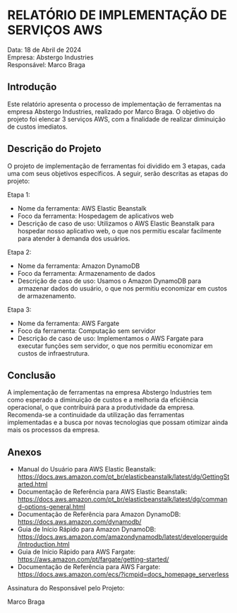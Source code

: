 # RELATÓRIO DE IMPLEMENTAÇÃO DE SERVIÇOS AWS

Data: 18 de Abril de 2024 <br>
Empresa: Abstergo Industries <br>
Responsável: Marco Braga

## Introdução
Este relatório apresenta o processo de implementação de ferramentas na empresa Abstergo Industries, realizado por Marco Braga. O objetivo do projeto foi elencar 3 serviços AWS, com a finalidade de realizar diminuição de custos imediatos.

## Descrição do Projeto
O projeto de implementação de ferramentas foi dividido em 3 etapas, cada uma com seus objetivos específicos. A seguir, serão descritas as etapas do projeto:

Etapa 1: 
- Nome da ferramenta: AWS Elastic Beanstalk
- Foco da ferramenta: Hospedagem de aplicativos web
- Descrição de caso de uso: Utilizamos o AWS Elastic Beanstalk para hospedar nosso aplicativo web, o que nos permitiu escalar facilmente para atender à demanda dos usuários.

Etapa 2: 
- Nome da ferramenta: Amazon DynamoDB
- Foco da ferramenta: Armazenamento de dados
- Descrição de caso de uso: Usamos o Amazon DynamoDB para armazenar dados do usuário, o que nos permitiu economizar em custos de armazenamento.

Etapa 3: 
- Nome da ferramenta: AWS Fargate
- Foco da ferramenta: Computação sem servidor
- Descrição de caso de uso: Implementamos o AWS Fargate para executar funções sem servidor, o que nos permitiu economizar em custos de infraestrutura.



## Conclusão
A implementação de ferramentas na empresa Abstergo Industries tem como esperado a diminuição de custos e a melhoria da eficiência operacional, o que contribuirá para a produtividade da empresa. Recomenda-se a continuidade da utilização das ferramentas implementadas e a busca por novas tecnologias que possam otimizar ainda mais os processos da empresa.

## Anexos

- Manual do Usuário para AWS Elastic Beanstalk: https://docs.aws.amazon.com/pt_br/elasticbeanstalk/latest/dg/GettingStarted.html
- Documentação de Referência para AWS Elastic Beanstalk: https://docs.aws.amazon.com/pt_br/elasticbeanstalk/latest/dg/command-options-general.html
- Documentação de Referência para Amazon DynamoDB: https://docs.aws.amazon.com/dynamodb/
- Guia de Início Rápido para Amazon DynamoDB: https://docs.aws.amazon.com/amazondynamodb/latest/developerguide/Introduction.html
- Guia de Início Rápido para AWS Fargate: https://aws.amazon.com/pt/fargate/getting-started/
- Documentação de Referência para AWS Fargate: https://docs.aws.amazon.com/ecs/?icmpid=docs_homepage_serverless

Assinatura do Responsável pelo Projeto:

Marco Braga